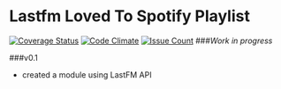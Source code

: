 # Lastfm Loved To Spotify Playlist 
[![Coverage Status](https://coveralls.io/repos/Jonarzz/LastfmLovedToSpotifyPlaylist/badge.svg?branch=master&service=github)](https://coveralls.io/github/Jonarzz/LastfmLovedToSpotifyPlaylist?branch=master) [![Code Climate](https://codeclimate.com/github/Jonarzz/LastfmLovedToSpotifyPlaylist/badges/gpa.svg)](https://codeclimate.com/github/Jonarzz/LastfmLovedToSpotifyPlaylist) [![Issue Count](https://codeclimate.com/github/Jonarzz/LastfmLovedToSpotifyPlaylist/badges/issue_count.svg)](https://codeclimate.com/github/Jonarzz/LastfmLovedToSpotifyPlaylist)
###*Work in progress*

###v0.1
* created a module using LastFM API